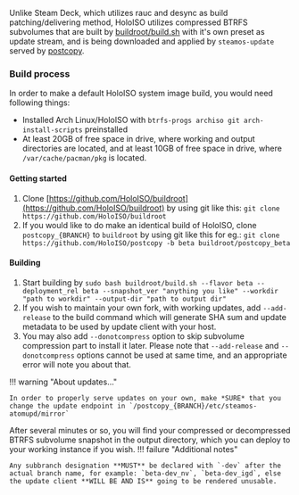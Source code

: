 Unlike Steam Deck, which utilizes rauc and desync as build patching/delivering method, HoloISO utilizes compressed BTRFS subvolumes that are built by [buildroot/build.sh](https://github.com/HoloISO/buildroot/blob/master/build.sh) with it's own preset as update stream, and is being downloaded and applied by `steamos-update` served by [postcopy](https://github.com/HoloISO/postcopy).

### Build process
In order to make a default HoloISO system image build, you would need following things:

- Installed Arch Linux/HoloISO with `btrfs-progs archiso git arch-install-scripts` preinstalled
- At least 20GB of free space in drive, where working and output directories are located, and at least 10GB of free space in drive, where `/var/cache/pacman/pkg` is located.
#### Getting started
1. Clone [https://github.com/HoloISO/buildroot](https://github.com/HoloISO/buildroot) by using git like this: `git clone https://github.com/HoloISO/buildroot`
2. If you would like to do make an identical build of HoloISO, clone `postcopy_{BRANCH}` to `buildroot` by using git like this for eg.: `git clone https://github.com/HoloISO/postcopy -b beta buildroot/postcopy_beta`
#### Building
1. Start building by `sudo bash buildroot/build.sh --flavor beta --deployment_rel beta --snapshot_ver "anything you like" --workdir "path to workdir" --output-dir "path to output dir"`
2. If you wish to maintain your own fork, with working updates, add `--add-release` to the build command which will generate SHA sum and update metadata to be used by update client with your host.
3. You may also add `--donotcompress` option to skip subvolume compression part to install it later. Please note that `--add-release` and `--donotcompress` options cannot be used at same time, and an appropriate error will note you about that.
   
!!! warning "About updates..."

    In order to properly serve updates on your own, make *SURE* that you change the update endpoint in `/postcopy_{BRANCH}/etc/steamos-atomupd/mirror`
 After several minutes or so, you will find your compressed or decompressed BTRFS subvolume snapshot in the output directory, which you can deploy to your working instance if you wish.
!!! failure "Additional notes"

    Any subbranch designation **MUST** be declared with `-dev` after the actual branch name, for example: `beta-dev_nv`, `beta-dev_igd`, else the update client **WILL BE AND IS** going to be rendered unusable.